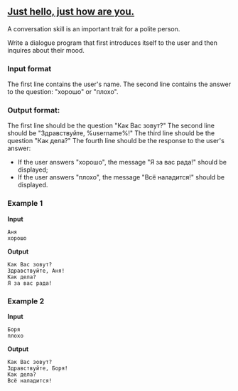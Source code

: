 ## [Just hello, just how are you.](../../../solutions/2.2/22_a.py)

A conversation skill is an important trait for a polite person.

Write a dialogue program that first introduces itself to the user and then inquires about their mood.

### Input format

The first line contains the user's name.
The second line contains the answer to the question: "хорошо" or "плохо".

### Output format:

The first line should be the question "Как Вас зовут?"
The second line should be "Здравствуйте, %username%!"
The third line should be the question "Как дела?"
The fourth line should be the response to the user's answer:

- If the user answers "хорошо", the message "Я за вас рада!" should be displayed;
- If the user answers "плохо", the message "Всё наладится!" should be displayed.

### Example 1

__Input__
```plaintext
Аня
хорошо
```

__Output__
```plaintext
Как Вас зовут?
Здравствуйте, Аня!
Как дела?
Я за вас рада!
```

### Example 2

__Input__
```plaintext
Боря
плохо
```

__Output__
```plaintext
Как Вас зовут?
Здравствуйте, Боря!
Как дела?
Всё наладится!
```